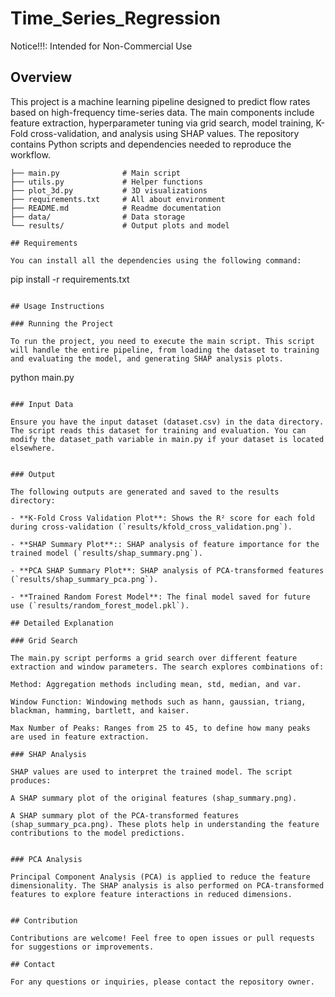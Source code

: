 # Time_Series_Regression

Notice!!!: Intended for Non-Commercial Use  

## Overview 

This project is a machine learning pipeline designed to predict flow rates based on high-frequency time-series data. The main components include feature extraction, hyperparameter tuning via grid search, model training, K-Fold cross-validation, and analysis using SHAP values. The repository contains Python scripts and dependencies needed to reproduce the workflow.

```plaintext
├── main.py              # Main script
├── utils.py             # Helper functions
├── plot_3d.py           # 3D visualizations
├── requirements.txt     # All about environment
├── README.md            # Readme documentation
├── data/                # Data storage
└── results/             # Output plots and model

## Requirements

You can install all the dependencies using the following command:

   ```
   pip install -r requirements.txt
   ```

## Usage Instructions

### Running the Project

To run the project, you need to execute the main script. This script will handle the entire pipeline, from loading the dataset to training and evaluating the model, and generating SHAP analysis plots.

   ```
   python main.py
   ```

### Input Data

Ensure you have the input dataset (dataset.csv) in the data directory. The script reads this dataset for training and evaluation. You can modify the dataset_path variable in main.py if your dataset is located elsewhere.


### Output

The following outputs are generated and saved to the results directory:

- **K-Fold Cross Validation Plot**: Shows the R² score for each fold during cross-validation (`results/kfold_cross_validation.png`).

- **SHAP Summary Plot**:: SHAP analysis of feature importance for the trained model (`results/shap_summary.png`).

- **PCA SHAP Summary Plot**: SHAP analysis of PCA-transformed features (`results/shap_summary_pca.png`).

- **Trained Random Forest Model**: The final model saved for future use (`results/random_forest_model.pkl`).

## Detailed Explanation

### Grid Search

The main.py script performs a grid search over different feature extraction and window parameters. The search explores combinations of:

Method: Aggregation methods including mean, std, median, and var.

Window Function: Windowing methods such as hann, gaussian, triang, blackman, hamming, bartlett, and kaiser.

Max Number of Peaks: Ranges from 25 to 45, to define how many peaks are used in feature extraction.

### SHAP Analysis

SHAP values are used to interpret the trained model. The script produces:

A SHAP summary plot of the original features (shap_summary.png).

A SHAP summary plot of the PCA-transformed features (shap_summary_pca.png). These plots help in understanding the feature contributions to the model predictions.


### PCA Analysis

Principal Component Analysis (PCA) is applied to reduce the feature dimensionality. The SHAP analysis is also performed on PCA-transformed features to explore feature interactions in reduced dimensions.


## Contribution

Contributions are welcome! Feel free to open issues or pull requests for suggestions or improvements.

## Contact

For any questions or inquiries, please contact the repository owner.
